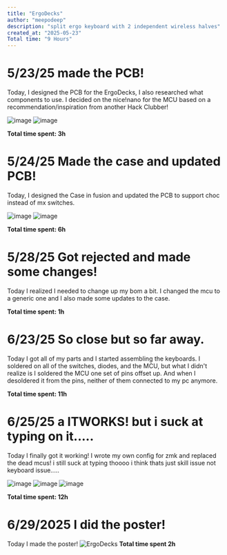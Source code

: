 ```yaml
---
title: "ErgoDecks"
author: "meepodeep"
description: "split ergo keyboard with 2 independent wireless halves"
created_at: "2025-05-23"
Total time: "9 Hours"
---
```

# 5/23/25 made the PCB!

Today, I designed the PCB for the ErgoDecks, I also researched what components to use. I decided on the nice!nano for the MCU based on a recommendation/inspiration from another Hack Clubber!

![image](https://github.com/user-attachments/assets/e32a210c-b31f-44f0-aaa0-42eac179c489)
![image](https://github.com/user-attachments/assets/c179f9d0-c652-41c6-99da-8a208f480357)


**Total time spent: 3h**

# 5/24/25 Made the case and updated PCB!

Today, I designed the Case in fusion and updated the PCB to support choc instead of mx switches.

![image](https://github.com/user-attachments/assets/65c274e7-ca11-435d-8079-ac06fa2f13c5)
![image](https://github.com/user-attachments/assets/04fee82a-690b-471d-97b8-2c66d3adf53a)

**Total time spent: 6h**

# 5/28/25 Got rejected and made some changes!

Today I realized I needed to change up my bom a bit. I changed the mcu to a generic one and I also made some updates to the case.

**Total time spent: 1h**

# 6/23/25  So close but so far away.

Today I got all of my parts and I started assembling the keyboards. I soldered on all of the switches, diodes, and the MCU, but what I didn't realize is I soldered the MCU one set of pins offset up. And when I desoldered it from the pins, neither of them connected to my pc anymore.

**Total time spent: 11h**

# 6/25/25 a ITWORKS! but i suck at typing on it.....

Today I finally got it working! I wrote my own config for zmk and replaced the dead mcus! i still suck at typing thoooo i think thats just skill issue not keyboard issue.....

![image](https://github.com/user-attachments/assets/0b5feddd-a89b-448d-9f3e-03073516f218)
![image](https://github.com/user-attachments/assets/1c57e422-93d5-4d99-a07f-c2201cbfe5b0)
![image](https://github.com/user-attachments/assets/602d6fdb-662b-4438-a57f-f8248e01ae6a)

**Total time spent: 12h**

# 6/29/2025 I did the poster!

Today I made the poster!
![ErgoDecks](https://github.com/user-attachments/assets/c0761e32-12c3-4c40-87c7-03e7e37a6ce4)
**Total time spent 2h**
